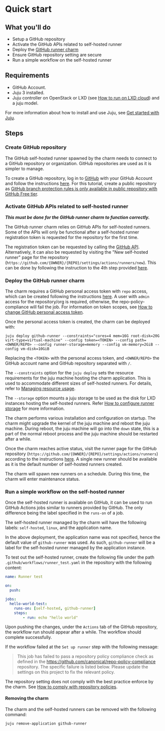 # Quick start

## What you'll do

- Setup a GitHub repository
- Activate the GitHub APIs related to self-hosted runner
- Deploy the [GitHub runner charm](https://charmhub.io/github-runner)
- Ensure GitHub repository setting are secure
- Run a simple workflow on the self-hosted runner

## Requirements

- GitHub Account.
- Juju 3 installed.
- Juju controller on OpenStack or LXD (see [How to run on LXD cloud](https://charmhub.io/github-runner/docs/how-to-run-on-lxd)) and a juju model.

For more information about how to install and use Juju, see [Get started with Juju](https://juju.is/docs/olm/get-started-with-juju).

## Steps

### Create GitHub repository

The GitHub self-hosted runner spawned by the charm needs to connect to a GitHub repository or organization. GitHub repositories are used as it is simpler to manage.

To create a GitHub repository, log in to [GitHub](https://github.com) with your GitHub Account and follow the instructions [here](https://docs.github.com/en/get-started/quickstart/create-a-repo#create-a-repository). For this tutorial, create a public repository as [GitHub branch protection rules is only available in public repository with GitHub Free tier](https://docs.github.com/en/repositories/configuring-branches-and-merges-in-your-repository/managing-protected-branches/managing-a-branch-protection-rule).

### Activate GitHub APIs related to self-hosted runner

***This must be done for the GitHub runner charm to function correctly.***

The GitHub runner charm relies on GitHub APIs for self-hosted runners. Some of the APIs will only be functional after a self-hosted runner registration token is requested for the repository for the first time.

The registration token can be requested by calling the [GitHub API](https://docs.github.com/en/rest/actions/self-hosted-runners?apiVersion=2022-11-28#create-a-registration-token-for-a-repository). Alternatively, it can also be requested by visiting the "New self-hosted runner" page for the repository (`https://github.com/{OWNER}/{REPO}/settings/actions/runners/new`). This can be done by following the instruction to the 4th step provided [here](https://docs.github.com/en/actions/hosting-your-own-runners/managing-self-hosted-runners/adding-self-hosted-runners#adding-a-self-hosted-runner-to-a-repository).

### Deploy the GitHub runner charm

The charm requires a GitHub personal access token with `repo` access, which can be created following the instructions [here](https://docs.github.com/en/authentication/keeping-your-account-and-data-secure/managing-your-personal-access-tokens#creating-a-personal-access-token-classic).
A user with `admin` access for the repository/org is required, otherwise, the repo-policy-compliance will fail the job.
For information on token scopes, see [How to change GitHub personal access token](how-to/change-token.md).

Once the personal access token is created, the charm can be deployed with:

```shell
juju deploy github-runner --constraints="cores=4 mem=16G root-disk=20G virt-type=virtual-machine" --config token=<TOKEN> --config path=<OWNER/REPO> --config runner-storage=memory --config vm-memory=2GiB --config vm-disk=10GiB
```

Replacing the `<TOKEN>` with the personal access token, and `<OWNER/REPO>` the GitHub account name and GitHub repository separated with `/`.

The `--constraints` option for the `juju deploy` sets the resource requirements for the juju machine hosting the charm application. This is used to accommodate different sizes of self-hosted runners. For details, refer to [Managing resource usage](https://charmhub.io/github-runner/docs/tutorial-managing-resource-usage).

The `--storage` option mounts a juju storage to be used as the disk for LXD instances hosting the self-hosted runners. Refer [How to configure runner storage](https://charmhub.io/github-runner/docs/how-to-configure-runner-storage) for more information.

The charm performs various installation and configuration on startup. The charm might upgrade the kernel of the juju machine and reboot the juju machine. During reboot, the juju machine will go into the `down` state, this is a part of the normal reboot process and the juju machine should be restarted after a while.

Once the charm reaches active status, visit the runner page for the GitHub repository (`https://github.com/{OWNER}/{REPO}/settings/actions/runners`) according to the instructions [here](https://docs.github.com/en/actions/hosting-your-own-runners/managing-self-hosted-runners/using-self-hosted-runners-in-a-workflow#viewing-available-runners-for-a-repository). A single new runner should be available as it is the default number of self-hosted runners created.

The charm will spawn new runners on a schedule. During this time, the charm will enter maintenance status.

### Run a simple workflow on the self-hosted runner

Once the self-hosted runner is available on GitHub, it can be used to run GitHub Actions jobs similar to runners provided by GitHub. The only difference being the label specified in the `runs-on` of a job.

The self-hosted runner managed by the charm will have the following labels: `self-hosted`, `linux`, and the application name.

In the above deployment, the application name was not specified, hence the default value of `github-runner` was used. As such, `github-runner` will be a label for the self-hosted runner managed by the application instance.

To test out the self-hosted runner, create the following file under the path `.github/workflows/runner_test.yaml` in the repository with the following content:

```yaml
name: Runner test

on:
  push:

jobs:
  hello-world-test:
    runs-on: [self-hosted, github-runner]
    steps:
        - run: echo "hello world"
```

Upon pushing the changes, under the `Actions` tab of the GitHub repository, the workflow run should appear after a while. The workflow should complete successfully.

If the workflow failed at the `Set up runner` step with the following message:

> This job has failed to pass a repository policy compliance check as defined in the https://github.com/canonical/repo-policy-compliance repository. The specific failure is listed below. Please update the settings on this project to fix the relevant policy.

The repository setting does not comply with the best practice enforce by the charm. See [How to comply with repository policies](https://charmhub.io/github-runner/docs/how-to-repo-policy).

#### Removing the charm

The charm and the self-hosted runners can be removed with the following command:

```shell
juju remove-application github-runner
```
